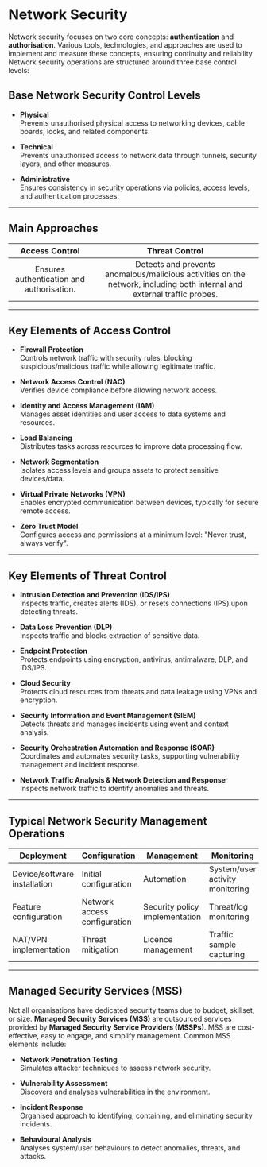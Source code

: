 # Network Security

Network security focuses on two core concepts: **authentication** and **authorisation**. Various tools, technologies, and approaches are used to implement and measure these concepts, ensuring continuity and reliability. Network security operations are structured around three base control levels:

## Base Network Security Control Levels

- **Physical**  
    Prevents unauthorised physical access to networking devices, cable boards, locks, and related components.

- **Technical**  
    Prevents unauthorised access to network data through tunnels, security layers, and other measures.

- **Administrative**  
    Ensures consistency in security operations via policies, access levels, and authentication processes.

---

## Main Approaches

| Access Control | Threat Control |
|:--------------:|:--------------:|
| Ensures authentication and authorisation. | Detects and prevents anomalous/malicious activities on the network, including both internal and external traffic probes. |

---

## Key Elements of Access Control

- **Firewall Protection**  
    Controls network traffic with security rules, blocking suspicious/malicious traffic while allowing legitimate traffic.

- **Network Access Control (NAC)**  
    Verifies device compliance before allowing network access.

- **Identity and Access Management (IAM)**  
    Manages asset identities and user access to data systems and resources.

- **Load Balancing**  
    Distributes tasks across resources to improve data processing flow.

- **Network Segmentation**  
    Isolates access levels and groups assets to protect sensitive devices/data.

- **Virtual Private Networks (VPN)**  
    Enables encrypted communication between devices, typically for secure remote access.

- **Zero Trust Model**  
    Configures access and permissions at a minimum level: "Never trust, always verify".

---

## Key Elements of Threat Control

- **Intrusion Detection and Prevention (IDS/IPS)**  
    Inspects traffic, creates alerts (IDS), or resets connections (IPS) upon detecting threats.

- **Data Loss Prevention (DLP)**  
    Inspects traffic and blocks extraction of sensitive data.

- **Endpoint Protection**  
    Protects endpoints using encryption, antivirus, antimalware, DLP, and IDS/IPS.

- **Cloud Security**  
    Protects cloud resources from threats and data leakage using VPNs and encryption.

- **Security Information and Event Management (SIEM)**  
    Detects threats and manages incidents using event and context analysis.

- **Security Orchestration Automation and Response (SOAR)**  
    Coordinates and automates security tasks, supporting vulnerability management and incident response.

- **Network Traffic Analysis & Network Detection and Response**  
    Inspects network traffic to identify anomalies and threats.

---

## Typical Network Security Management Operations

| Deployment | Configuration | Management | Monitoring | Maintenance |
|------------|---------------|------------|------------|-------------|
| Device/software installation | Initial configuration | Automation | System/user activity monitoring | Upgrades/security updates |
| Feature configuration | Network access configuration | Security policy implementation | Threat/log monitoring | Rule/configuration updates |
| NAT/VPN implementation | Threat mitigation | Licence management | Traffic sample capturing | Licence management |

---

## Managed Security Services (MSS)

Not all organisations have dedicated security teams due to budget, skillset, or size. **Managed Security Services (MSS)** are outsourced services provided by **Managed Security Service Providers (MSSPs)**. MSS are cost-effective, easy to engage, and simplify management. Common MSS elements include:

- **Network Penetration Testing**  
    Simulates attacker techniques to assess network security.

- **Vulnerability Assessment**  
    Discovers and analyses vulnerabilities in the environment.

- **Incident Response**  
    Organised approach to identifying, containing, and eliminating security incidents.

- **Behavioural Analysis**  
    Analyses system/user behaviours to detect anomalies, threats, and attacks.

